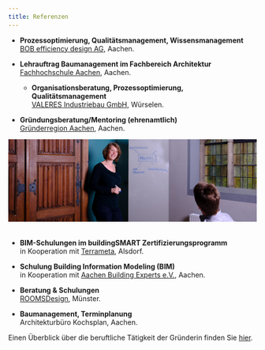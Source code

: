 ```yaml
---
title: Referenzen
---
```


- **Prozessoptimierung, Qualitätsmanagement, Wissensmanagement**<br>
  [BOB efficiency design AG](http://www.bob-ag.de), Aachen.
  
- **Lehrauftrag Baumanagement im Fachbereich Architektur**<br>
  [Fachhochschule Aachen](https://www.fh-aachen.de/menschen/sschuster), Aachen.
  
  - **Organisationsberatung, Prozessoptimierung, Qualitätsmanagement**<br>
  [VALERES Industriebau GmbH](https://www.valeres.de), Würselen.
  
- **Gründungsberatung/Mentoring (ehrenamtlich)**<br>
  [Gründerregion Aachen](https://www.gruenderregion.de/wettbewerbe/ac2-der-gruendungswettbewerb/ablauf.html), Aachen.
  
![Workshop mit Projektitekt](/contents/projektitekt_workshop.jpg)
<br><br>

- **BIM-Schulungen im buildingSMART Zertifizierungsprogramm**<br>
  in Kooperation mit [Terrameta](https://www.terrameta.de), Alsdorf.

- **Schulung Building Information Modeling (BIM)**<br>
  in Kooperation mit [Aachen Building Experts e.V.](https://www.aachenbuildingexperts.de), Aachen.

- **Beratung & Schulungen**<br>
  [ROOMSDesign](https://www.rooms-design.eu), Münster.
  
- **Baumanagement, Terminplanung**<br>
  Architekturbüro Kochsplan, Aachen.
 
  
Einen Überblick über die beruftliche Tätigkeit der Gründerin finden Sie [hier](/vita).
